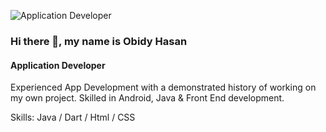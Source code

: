 ![Application Developer]([https://media-exp1.licdn.com/dms/image/D5616AQFPhUJ2fjS1rQ/profile-displaybackgroundimage-shrink_350_1400/0/1667625709842?e=1675296000&v=beta&t=Yd7emyQIHTbnVwW7vle3k4hRggnO0HTGcyhYh5WwCBc](https://media.licdn.com/dms/image/D5616AQEI9p1jy0hZPg/profile-displaybackgroundimage-shrink_350_1400/0/1674571523557?e=1681344000&v=beta&t=NOsAxAjQqeCcx3MM_cRWSzh0l21_FmY0MBWEYy9hU_o))

### Hi there 👋, my name is Obidy Hasan
#### Application Developer


Experienced App Development with a demonstrated history of working on my own project. Skilled in Android, Java & Front End development.

Skills: Java / Dart / Html / CSS





